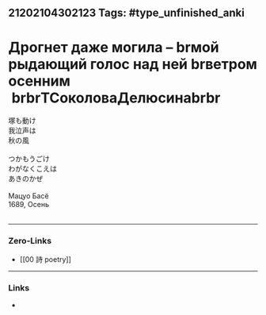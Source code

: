 21202104302123
Tags: #type_unfinished_anki
---
# Дрогнет даже могила – brмой рыдающий голос над ней brветром осенним  brbrТСоколоваДелюсинаbrbr

塚も動け <br>我泣声は <br>秋の風<br><br>つかもうごけ <br>わがなくこえは <br>あきのかぜ<br><br>Мацуо Басё<br>1689, Осень<br><br>

---
### Zero-Links
- [[00 詩 poetry]]
---
### Links
-